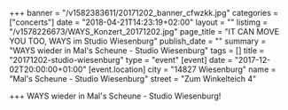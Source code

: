 +++
banner = "/v1582383611/20171202_banner_cfwzkk.jpg"
categories = ["concerts"]
date = "2018-04-21T14:23:19+02:00"
layout = ""
listimg = "/v1578226673/WAYS_Konzert_20171202.jpg"
page_title = "IT CAN MOVE YOU TOO, WAYS im Studio Wiesenburg"
publish_date = ""
summary = "WAYS wieder in Mal's Scheune - Studio Wiesenburg"
tags = []
title = "20171202-studio-wiesenburg"
type = "event"
[event]
date = "2017-12-02T20:00:00+01:00"
[event.location]
city = "14827 Wiesenburg"
name = "Mal's Scheune - Studio Wiesenburg"
street = "Zum Winkelteich 4"

+++
WAYS wieder in Mal's Scheune - Studio Wiesenburg!
